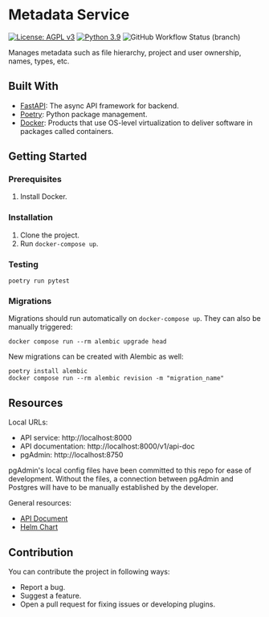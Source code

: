 # Metadata Service
[![License: AGPL v3](https://img.shields.io/badge/License-AGPL_v3-blue.svg?style=for-the-badge)](https://www.gnu.org/licenses/agpl-3.0)
[![Python 3.9](https://img.shields.io/badge/python-3.9-green?style=for-the-badge)](https://www.python.org/)
![GitHub Workflow Status (branch)](https://img.shields.io/github/workflow/status/pilotdataplatform/metadata/Run%20Docker%20Compose%20Tests/develop?style=for-the-badge)

Manages metadata such as file hierarchy, project and user ownership, names, types, etc.


## Built With

 - [FastAPI](https://fastapi.tiangolo.com): The async API framework for backend.
 - [Poetry](https://python-poetry.org/): Python package management.
 - [Docker](https://docker.com): Products that use OS-level virtualization to deliver software in packages called containers.


## Getting Started

### Prerequisites

1. Install Docker.

### Installation

1. Clone the project.
2. Run `docker-compose up`.

### Testing

```
poetry run pytest
```

### Migrations

Migrations should run automatically on `docker-compose up`. They can also be manually triggered:

```
docker compose run --rm alembic upgrade head
```

New migrations can be created with Alembic as well:

```
poetry install alembic
docker compose run --rm alembic revision -m "migration_name"
```

## Resources

Local URLs:
- API service: http://localhost:8000
- API documentation: http://localhost:8000/v1/api-doc
- pgAdmin: http://localhost:8750

pgAdmin's local config files have been committed to this repo for ease of development. Without the files, a connection between pgAdmin and Postgres will have to be manually established by the developer.

General resources:
- [API Document](https://pilotdataplatform.github.io/api-docs/) 
- [Helm Chart](https://github.com/PilotDataPlatform/helm-charts/)

## Contribution

You can contribute the project in following ways:

- Report a bug.
- Suggest a feature.
- Open a pull request for fixing issues or developing plugins.

